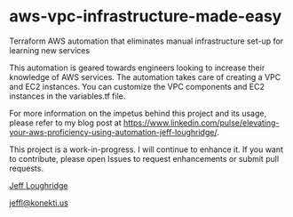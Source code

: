 # aws-vpc-infrastructure-made-easy
Terraform AWS automation that eliminates manual infrastructure set-up for learning new services

This automation is geared towards engineers looking to increase their knowledge of AWS services. The automation takes care of creating a
VPC and EC2 instances. You can customize the VPC components and EC2 instances in the variables.tf file.

For more information on the impetus behind this project and its usage, please refer to my blog post at 
https://www.linkedin.com/pulse/elevating-your-aws-proficiency-using-automation-jeff-loughridge/.

This project is a work-in-progress. I will continue to enhance it. If you want to contribute, please open Issues to request enhancements
or submit pull requests.

[Jeff Loughridge](https://www.linkedin.com/in/jeffloughridge/)

jeffl@konekti.us
